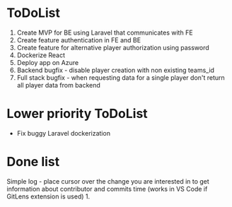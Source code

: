 # ToDoList
1. Create MVP for BE using Laravel that communicates with FE
2. Create feature authentication in FE and BE
3. Create feature for alternative player authorization using password
4. Dockerize React
5. Deploy app on Azure
6. Backend bugfix - disable player creation with non existing teams_id
7. Full stack bugfix - when requesting data for a single player don't return all player data from backend

# Lower priority ToDoList
- Fix buggy Laravel dockerization

# Done list
Simple log - place cursor over the change you are interested in to get information about contributor and commits time (works in VS Code if GitLens extension is used)
1.
